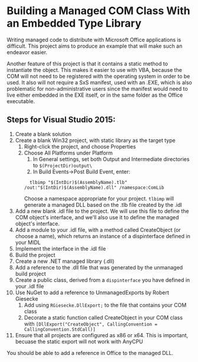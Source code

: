 # Building a Managed COM Class With an Embedded Type Library

Writing managed code to distribute with Microsoft Office applications is difficult.  This project aims to produce an example that will make such an endeavor easier.

Another feature of this project is that it contains a static method to instantiate the object.  This makes it easier to use with VBA, because the COM will not need to be registered with the operating system in order to be used.  It also will not require a SxS manifest, used with an .EXE, which is also problematic for non-administrative users since the manifest would need to live either embedded in the EXE itself, or in the same folder as the Office executable.

## Steps for Visual Studio 2015:

1. Create a blank solution
2. Create a blank Win32 project, with static library as the target type
   1. Right-click the project, and choose Properties
   2. Choose All Platforms under Platform
      1. In General settings, set both Output and Intermediate directories to ```$(ProjectDir)output\```
      2. In Build Events->Post Build Event, enter:
	  ```
		tlbimp "$(IntDir)$(AssemblyName).tlb" /out:"$(IntDir)$(AssemblyName).dll" /namespace:ComLib
	  ```
	  Choose a namespace appropriate for your project.  ```tlbimp``` will generate a managed DLL based on the .tlb file created by the .idl
3. Add a new blank .idl file to the project.  We will use this file to define the COM object's interface, and we'll also use it to define the managed object's interface.
4. Add a module to your .idl file, with a method called CreateObject (or choose a name), which returns an instance of a dispinterface defined in your MIDL
5. Implement the interface in the .idl file
6. Build the project
7. Create a new .NET managed library (.dll)
8. Add a reference to the .dll file that was generated by the unmanaged build project
9. Create a public class, derived from a ```dispinterface``` you have defined in your .idl file
10. Use NuGet to add a reference to UnmanagedExports by Robert Giesecke
	1. Add using ```RGiesecke.DllExport;``` to the file that contains your COM class
    2. Decorate a static function called CreateObject in your COM class with ```[DllExport("CreateObject", CallingConvention = CallingConvention.StdCall)]```
11. Ensure that all projects are configured as x86 or x64.  This is important, becuase the static export will not work with AnyCPU

You should be able to add a reference in Office to the managed DLL.


